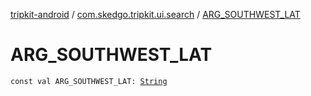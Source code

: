 [tripkit-android](../index.md) / [com.skedgo.tripkit.ui.search](index.md) / [ARG_SOUTHWEST_LAT](./-a-r-g_-s-o-u-t-h-w-e-s-t_-l-a-t.md)

# ARG_SOUTHWEST_LAT

`const val ARG_SOUTHWEST_LAT: `[`String`](https://kotlinlang.org/api/latest/jvm/stdlib/kotlin/-string/index.html)